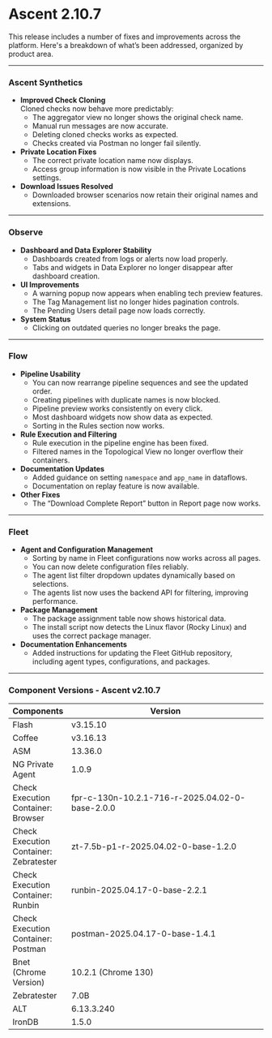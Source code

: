 # Ascent 2.10.7

This release includes a number of fixes and improvements across the platform. Here's a breakdown of what’s been addressed, organized by product area.

***

### **Ascent Synthetics**

* **Improved Check Cloning**\
  Cloned checks now behave more predictably:
  * The aggregator view no longer shows the original check name.
  * Manual run messages are now accurate.
  * Deleting cloned checks works as expected.
  * Checks created via Postman no longer fail silently.
* **Private Location Fixes**
  * The correct private location name now displays.
  * Access group information is now visible in the Private Locations settings.
* **Download Issues Resolved**
  * Downloaded browser scenarios now retain their original names and extensions.

***

### **Observe**

* **Dashboard and Data Explorer Stability**
  * Dashboards created from logs or alerts now load properly.
  * Tabs and widgets in Data Explorer no longer disappear after dashboard creation.
* **UI Improvements**
  * A warning popup now appears when enabling tech preview features.
  * The Tag Management list no longer hides pagination controls.
  * The Pending Users detail page now loads correctly.
* **System Status**
  * Clicking on outdated queries no longer breaks the page.

***

### **Flow**

* **Pipeline Usability**
  * You can now rearrange pipeline sequences and see the updated order.
  * Creating pipelines with duplicate names is now blocked.
  * Pipeline preview works consistently on every click.
  * Most dashboard widgets now show data as expected.
  * Sorting in the Rules section now works.
* **Rule Execution and Filtering**
  * Rule execution in the pipeline engine has been fixed.
  * Filtered names in the Topological View no longer overflow their containers.
* **Documentation Updates**
  * Added guidance on setting `namespace` and `app_name` in dataflows.
  * Documentation on replay feature is now available.
* **Other Fixes**
  * The “Download Complete Report” button in Report page now works.

***

### **Fleet**

* **Agent and Configuration Management**
  * Sorting by name in Fleet configurations now works across all pages.
  * You can now delete configuration files reliably.
  * The agent list filter dropdown updates dynamically based on selections.
  * The agents list now uses the backend API for filtering, improving performance.
* **Package Management**
  * The package assignment table now shows historical data.
  * The install script now detects the Linux flavor (Rocky Linux) and uses the correct package manager.
* **Documentation Enhancements**
  * Added instructions for updating the Fleet GitHub repository, including agent types, configurations, and packages.

***

### Component Versions - Ascent v2.10.7

<table><thead><tr><th>Components</th><th width="410">Version</th></tr></thead><tbody><tr><td>Flash</td><td>v3.15.10</td></tr><tr><td>Coffee</td><td>v3.16.13</td></tr><tr><td>ASM</td><td>13.36.0</td></tr><tr><td>NG Private Agent</td><td>1.0.9</td></tr><tr><td>Check Execution Container: Browser</td><td>fpr-c-130n-10.2.1-716-r-2025.04.02-0-base-2.0.0</td></tr><tr><td>Check Execution Container: Zebratester</td><td>zt-7.5b-p1-r-2025.04.02-0-base-1.2.0</td></tr><tr><td>Check Execution Container: Runbin</td><td>runbin-2025.04.17-0-base-2.2.1</td></tr><tr><td>Check Execution Container: Postman</td><td>postman-2025.04.17-0-base-1.4.1</td></tr><tr><td>Bnet (Chrome Version)</td><td>10.2.1 (Chrome 130)</td></tr><tr><td>Zebratester</td><td>7.0B</td></tr><tr><td>ALT</td><td>6.13.3.240</td></tr><tr><td>IronDB</td><td>1.5.0</td></tr></tbody></table>

